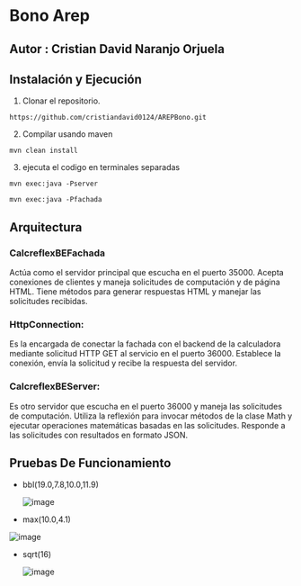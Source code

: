 # Bono Arep

## Autor : Cristian David Naranjo Orjuela

## Instalación y Ejecución

1. Clonar el repositorio.
 ```
https://github.com/cristiandavid0124/AREPBono.git
  ```
2. Compilar usando maven
 ```
mvn clean install
  ```  

3.  ejecuta el codigo en terminales separadas 

 ```
mvn exec:java -Pserver
 ```

```
mvn exec:java -Pfachada
```

 ## Arquitectura

### CalcreflexBEFachada
Actúa como el servidor principal que escucha en el puerto 35000.
Acepta conexiones de clientes y maneja solicitudes de computación y de página HTML.
Tiene métodos para generar respuestas HTML y manejar las solicitudes recibidas.

### HttpConnection:
Es la encargada de conectar la fachada con el backend de la calculadora mediante solicitud HTTP GET al servicio en el puerto 36000.
Establece la conexión, envía la solicitud y recibe la respuesta del servidor.

### CalcreflexBEServer:
Es otro servidor que escucha en el puerto 36000 y maneja las solicitudes de computación.
Utiliza la reflexión para invocar métodos de la clase Math y ejecutar operaciones matemáticas basadas en las solicitudes.
Responde a las solicitudes con resultados en formato JSON.


## Pruebas De Funcionamiento
* bbl(19.0,7.8,10.0,11.9)

  ![image](https://github.com/user-attachments/assets/6ff3b75d-f030-4cc1-a9f5-ec3b5033c616)



* max(10.0,4.1)

![image](https://github.com/user-attachments/assets/b38f37d2-1cf1-4182-95ac-9b5fc663371d)



* sqrt(16)

  ![image](https://github.com/user-attachments/assets/e4b84a2a-fd35-44e2-938f-5c8437b00685)




